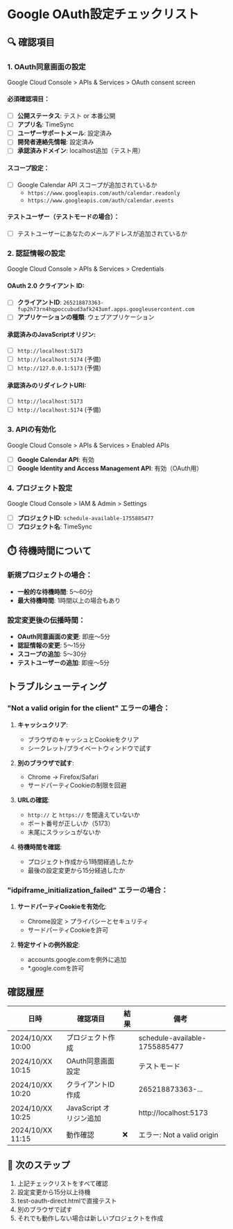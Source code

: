# Google OAuth設定チェックリスト

## 🔍 確認項目

### 1. OAuth同意画面の設定
Google Cloud Console > APIs & Services > OAuth consent screen

#### 必須確認項目：
- [ ] **公開ステータス**: テスト or 本番公開
- [ ] **アプリ名**: TimeSync
- [ ] **ユーザーサポートメール**: 設定済み
- [ ] **開発者連絡先情報**: 設定済み
- [ ] **承認済みドメイン**: localhost追加（テスト用）

#### スコープ設定：
- [ ] Google Calendar API スコープが追加されているか
  - `https://www.googleapis.com/auth/calendar.readonly`
  - `https://www.googleapis.com/auth/calendar.events`

#### テストユーザー（テストモードの場合）：
- [ ] テストユーザーにあなたのメールアドレスが追加されているか

### 2. 認証情報の設定
Google Cloud Console > APIs & Services > Credentials

#### OAuth 2.0 クライアント ID:
- [ ] **クライアントID**: `265218873363-fup2h73rn4hqpoccubud3afk243umf.apps.googleusercontent.com`
- [ ] **アプリケーションの種類**: ウェブアプリケーション

#### 承認済みのJavaScriptオリジン:
- [ ] `http://localhost:5173`
- [ ] `http://localhost:5174` (予備)
- [ ] `http://127.0.0.1:5173` (予備)

#### 承認済みのリダイレクトURI:
- [ ] `http://localhost:5173`
- [ ] `http://localhost:5174` (予備)

### 3. APIの有効化
Google Cloud Console > APIs & Services > Enabled APIs

- [ ] **Google Calendar API**: 有効
- [ ] **Google Identity and Access Management API**: 有効（OAuth用）

### 4. プロジェクト設定
Google Cloud Console > IAM & Admin > Settings

- [ ] **プロジェクトID**: `schedule-available-1755885477`
- [ ] **プロジェクト名**: TimeSync

## ⏱️ 待機時間について

### 新規プロジェクトの場合：
- **一般的な待機時間**: 5〜60分
- **最大待機時間**: 1時間以上の場合もあり

### 設定変更後の伝播時間：
- **OAuth同意画面の変更**: 即座〜5分
- **認証情報の変更**: 5〜15分
- **スコープの追加**: 5〜30分
- **テストユーザーの追加**: 即座〜5分

##  トラブルシューティング

### "Not a valid origin for the client" エラーの場合：

1. **キャッシュクリア**:
   - ブラウザのキャッシュとCookieをクリア
   - シークレット/プライベートウィンドウで試す

2. **別のブラウザで試す**:
   - Chrome → Firefox/Safari
   - サードパーティCookieの制限を回避

3. **URLの確認**:
   - `http://` と `https://` を間違えていないか
   - ポート番号が正しいか（5173）
   - 末尾にスラッシュがないか

4. **待機時間を確認**:
   - プロジェクト作成から1時間経過したか
   - 最後の設定変更から15分経過したか

### "idpiframe_initialization_failed" エラーの場合：

1. **サードパーティCookieを有効化**:
   - Chrome設定 > プライバシーとセキュリティ
   - サードパーティCookieを許可

2. **特定サイトの例外設定**:
   - accounts.google.comを例外に追加
   - *.google.comを許可

##  確認履歴

| 日時 | 確認項目 | 結果 | 備考 |
|------|---------|------|------|
| 2024/10/XX 10:00 | プロジェクト作成 |  | schedule-available-1755885477 |
| 2024/10/XX 10:15 | OAuth同意画面設定 |  | テストモード |
| 2024/10/XX 10:20 | クライアントID作成 |  | 265218873363-... |
| 2024/10/XX 10:25 | JavaScript オリジン追加 |  | http://localhost:5173 |
| 2024/10/XX 11:15 | 動作確認 | ❌ | エラー: Not a valid origin |

## 🚀 次のステップ

1. 上記チェックリストをすべて確認
2. 設定変更から15分以上待機
3. test-oauth-direct.htmlで直接テスト
4. 別のブラウザで試す
5. それでも動作しない場合は新しいプロジェクトを作成